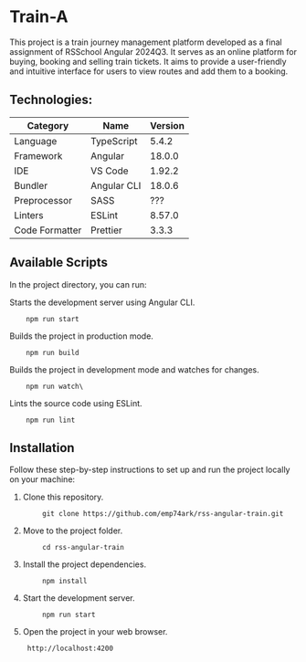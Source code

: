 # Train-A

This project is a train journey management platform developed as a final assignment of RSSchool Angular 2024Q3. It serves as an online platform for buying, booking and selling train tickets. It aims to provide a user-friendly and intuitive interface for users to view routes and add them to a booking.

## Technologies:

| **Category** |       **Name**        | **Version** |
|--------------|-----------------------|-------------|
| Language     | TypeScript            | 5.4.2       |
| Framework    | Angular               | 18.0.0      |
| IDE          | VS Code               | 1.92.2      |
| Bundler      | Angular CLI           | 18.0.6      |
| Preprocessor | SASS                  | ???         |
| Linters      | ESLint                | 8.57.0      |
| Code Formatter | Prettier              | 3.3.3       |

## Available Scripts
In the project directory, you can run:

Starts the development server using Angular CLI.

```shell
    npm run start
```

Builds the project in production mode.

```shell
    npm run build
```

Builds the project in development mode and watches for changes.

```shell
    npm run watch\
```

Lints the source code using ESLint.

```shell    
    npm run lint
```

## Installation

Follow these step-by-step instructions to set up and run the project locally on your machine:

1. Clone this repository.

```shell        
        git clone https://github.com/emp74ark/rss-angular-train.git
 ```       

2. Move to the project folder.

```shell
        cd rss-angular-train
```

3. Install the project dependencies.

```shell
        npm install
```

4. Start the development server.

```shell
        npm run start
```

5. Open the project in your web browser.

        http://localhost:4200
